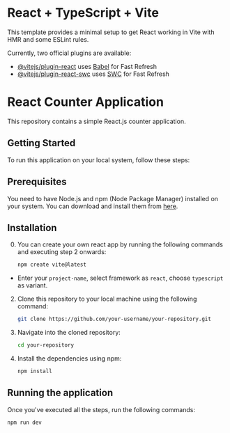 # React + TypeScript + Vite

This template provides a minimal setup to get React working in Vite with HMR and some ESLint rules.

Currently, two official plugins are available:

- [@vitejs/plugin-react](https://github.com/vitejs/vite-plugin-react/blob/main/packages/plugin-react/README.md) uses [Babel](https://babeljs.io/) for Fast Refresh
- [@vitejs/plugin-react-swc](https://github.com/vitejs/vite-plugin-react-swc) uses [SWC](https://swc.rs/) for Fast Refresh

# React Counter Application

This repository contains a simple React.js counter application.

## Getting Started

To run this application on your local system, follow these steps:

## Prerequisites

You need to have Node.js and npm (Node Package Manager) installed on your system. You can download and install them from [here](https://nodejs.org/).

## Installation 

0. You can create your own react app by running the following commands and executing step 2 onwards:

   ```bash
   npm create vite@latest

- Enter your `project-name`, select framework as `react`, choose `typescript` as variant.

2. Clone this repository to your local machine using the following command:

   ```bash
   git clone https://github.com/your-username/your-repository.git

3. Navigate into the cloned repository:

   ```bash
   cd your-repository

4. Install the dependencies using npm:

   ```bash
   npm install

## Running the application

Once you've executed all the steps, run the following commands:
  
  ```bash
  npm run dev

